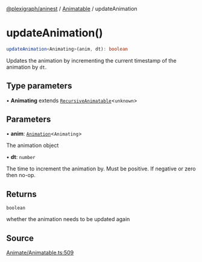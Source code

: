 [@plexigraph/aninest](../../index.md) / [Animatable](../index.md) / updateAnimation

# updateAnimation()

```ts
updateAnimation<Animating>(anim, dt): boolean
```

Updates the animation by incrementing the current timestamp of the animation by `dt`.

## Type parameters

• **Animating** extends [`RecursiveAnimatable`](../type-aliases/RecursiveAnimatable.md)\<`unknown`\>

## Parameters

• **anim**: [`Animation`](../type-aliases/Animation.md)\<`Animating`\>

The animation object

• **dt**: `number`

The time to increment the animation by. Must be positive. If negative or zero then no-op.

## Returns

`boolean`

whether the animation needs to be updated again

## Source

[Animate/Animatable.ts:509](https://github.com/plexigraph/aninest/blob/6141dee/src/Animate/Animatable.ts#L509)

